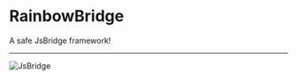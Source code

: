 # RainbowBridge
A safe JsBridge framework!

----
![JsBridge](http://7xswxf.com2.z0.glb.clouddn.com/blog/js.gif)
